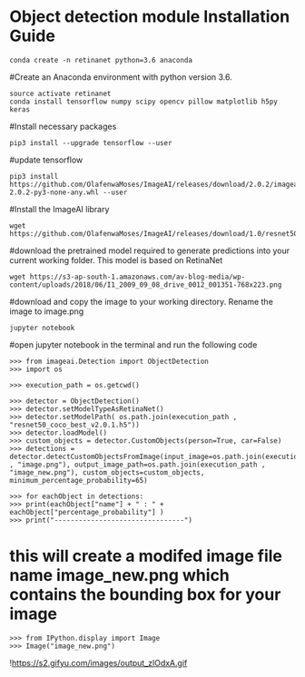 # Object detection module Installation Guide

	conda create -n retinanet python=3.6 anaconda
#Create an Anaconda environment with python version 3.6.

	source activate retinanet
	conda install tensorflow numpy scipy opencv pillow matplotlib h5py keras
#Install necessary packages

	pip3 install --upgrade tensorflow --user
#update tensorflow
	
	pip3 install https://github.com/OlafenwaMoses/ImageAI/releases/download/2.0.2/imageai-2.0.2-py3-none-any.whl --user
#Install the ImageAI library

	wget https://github.com/OlafenwaMoses/ImageAI/releases/download/1.0/resnet50_coco_best_v2.0.1.h5
#download the pretrained model required to generate predictions into your current working folder. This model is based on RetinaNet

	wget https://s3-ap-south-1.amazonaws.com/av-blog-media/wp-content/uploads/2018/06/I1_2009_09_08_drive_0012_001351-768x223.png
#download and copy the image to your working directory. Rename the image to image.png

	jupyter notebook
#open jupyter notebook in the terminal and run the following code

	>>> from imageai.Detection import ObjectDetection
	>>> import os

	>>> execution_path = os.getcwd()

	>>> detector = ObjectDetection()
	>>> detector.setModelTypeAsRetinaNet()
	>>> detector.setModelPath( os.path.join(execution_path , "resnet50_coco_best_v2.0.1.h5"))
	>>> detector.loadModel()
	>>> custom_objects = detector.CustomObjects(person=True, car=False)
	>>> detections = detector.detectCustomObjectsFromImage(input_image=os.path.join(execution_path , "image.png"), output_image_path=os.path.join(execution_path , "image_new.png"), custom_objects=custom_objects, minimum_percentage_probability=65)

	>>> for eachObject in detections:
   	>>> print(eachObject["name"] + " : " + eachObject["percentage_probability"] )
   	>>> print("--------------------------------")

# this will create a modifed image file name image_new.png which contains the bounding box for your image

	>>> from IPython.display import Image
	>>> Image("image_new.png")

!https://s2.gifyu.com/images/output_zlOdxA.gif
